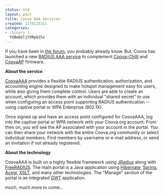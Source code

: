 ```yaml
---
status: old
layout: post
title: Coova AAA Services
created: 1178125311
categories:
- !binary |-
  YXBwbGljYXRpb25z
---
```

If you have been in <a href="/forum/">the forum</a>, you probably already know. But, Coova has launched a new <a href="/CoovaAAA">RADIUS AAA service</a> to complement <a href="/CoovaChilli">Coova-Chilli</a> and <a href="/CoovaAP">CoovaAP</a> firmware.

<strong>About the service </strong>

<a href="/CoovaAAA">CoovaAAA</a> provides a flexible RADIUS authentication, authorization, and accounting engine designed to make hotspot management easy for users, while also giving them complete control. Users are able to create an account, which provides them with an individual "shared secret" to use when configuring an access point supporting RADIUS authentication -- using captive portal or WPA Enterprise (802.1X).

Once signed up and have an access point configured for CoovaAAA, log into the captive portal or WPA network with your Coova.org account. From then on, you will see the AP associated with your account in the portal. You can then share your network with the entire Coova.org community or select individual members. Find members by username or e-mail address, or send an invitation if not already registered.

<strong>About the technology</strong>

CoovaAAA is built on a highly flexible framework using <a href="/JRadius">JRadius</a> along with <a href="http://freeradius.org/">FreeRADIUS</a>. The main portal is a Java application using <a href="http://www.hibernate.org/">Hibernate</a>, <a href="http://www.springframework.org/">Spring</a>, <a href="http://www.acegisecurity.org/">Acegi</a>, <a href="http://www.w3.org/TR/xslt">XSLT</a>, and many other technologies. The "Manage" section of the portal is an integrated <a href="http://code.google.com/webtoolkit/">GWT</a> application.

much, much more to come...
